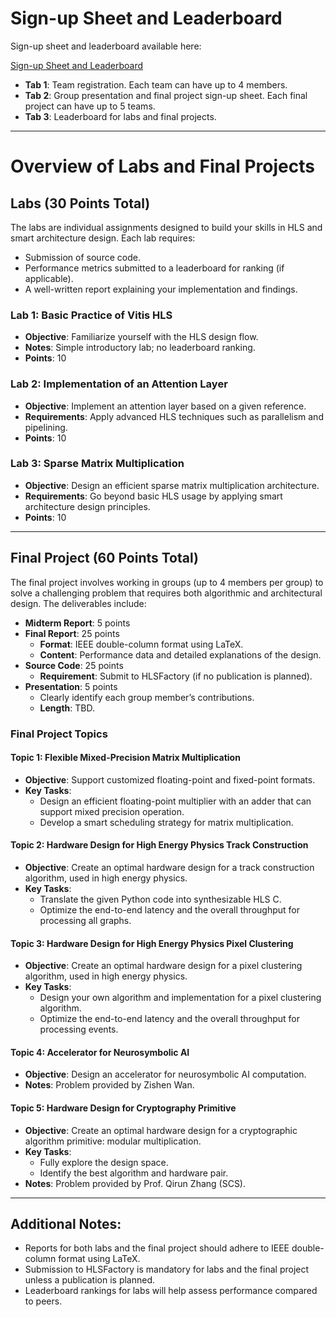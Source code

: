 # Sign-up Sheet and Leaderboard

Sign-up sheet and leaderboard available here:

[Sign-up Sheet and Leaderboard](https://docs.google.com/spreadsheets/d/10m8r8UPhFkIKMfXQtoCHbwzcJtEtv6kbZCE0dNwthqA/edit?usp=sharing)

- **Tab 1**: Team registration. Each team can have up to 4 members.
- **Tab 2**: Group presentation and final project sign-up sheet. Each final project can have up to 5 teams.
- **Tab 3**: Leaderboard for labs and final projects.

---

# Overview of Labs and Final Projects

## Labs (30 Points Total)
The labs are individual assignments designed to build your skills in HLS and smart architecture design. Each lab requires:
- Submission of source code.
- Performance metrics submitted to a leaderboard for ranking (if applicable).
- A well-written report explaining your implementation and findings.

### **Lab 1: Basic Practice of Vitis HLS**
- **Objective**: Familiarize yourself with the HLS design flow.
- **Notes**: Simple introductory lab; no leaderboard ranking.
- **Points**: 10

### **Lab 2: Implementation of an Attention Layer**
- **Objective**: Implement an attention layer based on a given reference.
- **Requirements**: Apply advanced HLS techniques such as parallelism and pipelining.
- **Points**: 10

### **Lab 3: Sparse Matrix Multiplication**
- **Objective**: Design an efficient sparse matrix multiplication architecture.
- **Requirements**: Go beyond basic HLS usage by applying smart architecture design principles.
- **Points**: 10

---

## Final Project (60 Points Total)
The final project involves working in groups (up to 4 members per group) to solve a challenging problem that requires both algorithmic and architectural design. The deliverables include:

- **Midterm Report**: 5 points
- **Final Report**: 25 points
  - **Format**: IEEE double-column format using LaTeX.
  - **Content**: Performance data and detailed explanations of the design.
- **Source Code**: 25 points
  - **Requirement**: Submit to HLSFactory (if no publication is planned).
- **Presentation**: 5 points
  - Clearly identify each group member’s contributions.
  - **Length**: TBD.

### **Final Project Topics**

#### **Topic 1: Flexible Mixed-Precision Matrix Multiplication**
- **Objective**: Support customized floating-point and fixed-point formats.
- **Key Tasks**:
  - Design an efficient floating-point multiplier with an adder that can support mixed precision operation.
  - Develop a smart scheduling strategy for matrix multiplication.

#### **Topic 2: Hardware Design for High Energy Physics Track Construction**
- **Objective**: Create an optimal hardware design for a track construction algorithm, used in high energy physics.
- **Key Tasks**:
  - Translate the given Python code into synthesizable HLS C.
  - Optimize the end-to-end latency and the overall throughput for processing all graphs.

#### **Topic 3: Hardware Design for High Energy Physics Pixel Clustering**
- **Objective**: Create an optimal hardware design for a pixel clustering algorithm, used in high energy physics.
- **Key Tasks**:
  - Design your own algorithm and implementation for a pixel clustering algorithm.
  - Optimize the end-to-end latency and the overall throughput for processing events.

#### **Topic 4: Accelerator for Neurosymbolic AI**
- **Objective**: Design an accelerator for neurosymbolic AI computation.
- **Notes**: Problem provided by Zishen Wan.

#### **Topic 5: Hardware Design for Cryptography Primitive**
- **Objective**: Create an optimal hardware design for a cryptographic algorithm primitive: modular multiplication.
- **Key Tasks**:
  - Fully explore the design space.
  - Identify the best algorithm and hardware pair.
- **Notes**: Problem provided by Prof. Qirun Zhang (SCS).

---

## Additional Notes:
- Reports for both labs and the final project should adhere to IEEE double-column format using LaTeX.
- Submission to HLSFactory is mandatory for labs and the final project unless a publication is planned.
- Leaderboard rankings for labs will help assess performance compared to peers.
